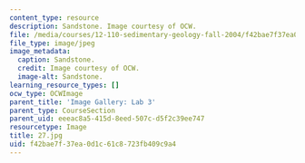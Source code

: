 ```yaml
---
content_type: resource
description: Sandstone. Image courtesy of OCW.
file: /media/courses/12-110-sedimentary-geology-fall-2004/f42bae7f37ea0d1c61c8723fb409c9a4_27.jpg
file_type: image/jpeg
image_metadata:
  caption: Sandstone.
  credit: Image courtesy of OCW.
  image-alt: Sandstone.
learning_resource_types: []
ocw_type: OCWImage
parent_title: 'Image Gallery: Lab 3'
parent_type: CourseSection
parent_uid: eeeac8a5-415d-8eed-507c-d5f2c39ee747
resourcetype: Image
title: 27.jpg
uid: f42bae7f-37ea-0d1c-61c8-723fb409c9a4
---
```

